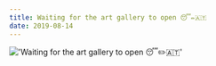 ```yaml
---
title: Waiting for the art gallery to open 😴✏️🇦🇹
date: 2019-08-14
---
```


!['Waiting for the art gallery to open 😴✏️🇦🇹'](/115Waitingfortheartgallerytoopen--------9.jpg)

